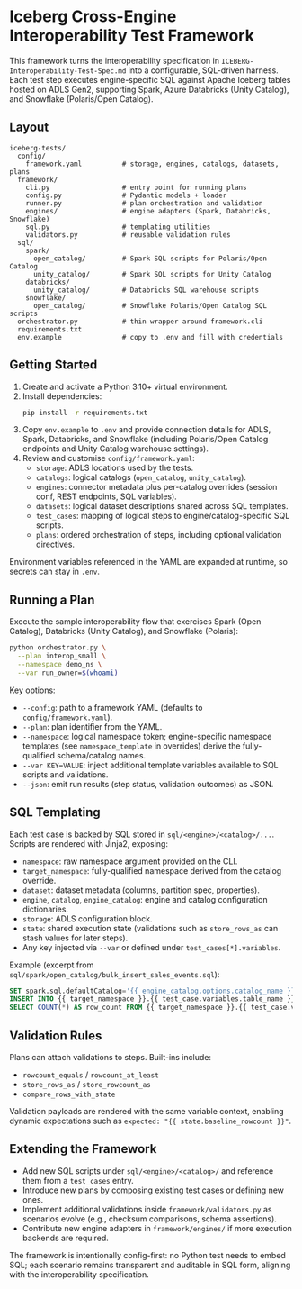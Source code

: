 # Iceberg Cross-Engine Interoperability Test Framework

This framework turns the interoperability specification in `ICEBERG-Interoperability-Test-Spec.md` into a configurable, SQL-driven harness. Each test step executes engine-specific SQL against Apache Iceberg tables hosted on ADLS Gen2, supporting Spark, Azure Databricks (Unity Catalog), and Snowflake (Polaris/Open Catalog).

## Layout
```
iceberg-tests/
  config/
    framework.yaml          # storage, engines, catalogs, datasets, plans
  framework/
    cli.py                  # entry point for running plans
    config.py               # Pydantic models + loader
    runner.py               # plan orchestration and validation
    engines/                # engine adapters (Spark, Databricks, Snowflake)
    sql.py                  # templating utilities
    validators.py           # reusable validation rules
  sql/
    spark/
      open_catalog/         # Spark SQL scripts for Polaris/Open Catalog
      unity_catalog/        # Spark SQL scripts for Unity Catalog
    databricks/
      unity_catalog/        # Databricks SQL warehouse scripts
    snowflake/
      open_catalog/         # Snowflake Polaris/Open Catalog SQL scripts
  orchestrator.py           # thin wrapper around framework.cli
  requirements.txt
  env.example               # copy to .env and fill with credentials
```

## Getting Started
1. Create and activate a Python 3.10+ virtual environment.
2. Install dependencies:
   ```bash
   pip install -r requirements.txt
   ```
3. Copy `env.example` to `.env` and provide connection details for ADLS, Spark, Databricks, and Snowflake (including Polaris/Open Catalog endpoints and Unity Catalog warehouse settings).
4. Review and customise `config/framework.yaml`:
   - `storage`: ADLS locations used by the tests.
   - `catalogs`: logical catalogs (`open_catalog`, `unity_catalog`).
   - `engines`: connector metadata plus per-catalog overrides (session conf, REST endpoints, SQL variables).
   - `datasets`: logical dataset descriptions shared across SQL templates.
   - `test_cases`: mapping of logical steps to engine/catalog-specific SQL scripts.
   - `plans`: ordered orchestration of steps, including optional validation directives.

Environment variables referenced in the YAML are expanded at runtime, so secrets can stay in `.env`.

## Running a Plan
Execute the sample interoperability flow that exercises Spark (Open Catalog), Databricks (Unity Catalog), and Snowflake (Polaris):
```bash
python orchestrator.py \
  --plan interop_small \
  --namespace demo_ns \
  --var run_owner=$(whoami)
```

Key options:
- `--config`: path to a framework YAML (defaults to `config/framework.yaml`).
- `--plan`: plan identifier from the YAML.
- `--namespace`: logical namespace token; engine-specific namespace templates (see `namespace_template` in overrides) derive the fully-qualified schema/catalog names.
- `--var KEY=VALUE`: inject additional template variables available to SQL scripts and validations.
- `--json`: emit run results (step status, validation outcomes) as JSON.

## SQL Templating
Each test case is backed by SQL stored in `sql/<engine>/<catalog>/...`. Scripts are rendered with Jinja2, exposing:
- `namespace`: raw namespace argument provided on the CLI.
- `target_namespace`: fully-qualified namespace derived from the catalog override.
- `dataset`: dataset metadata (columns, partition spec, properties).
- `engine`, `catalog`, `engine_catalog`: engine and catalog configuration dictionaries.
- `storage`: ADLS configuration block.
- `state`: shared execution state (validations such as `store_rows_as` can stash values for later steps).
- Any key injected via `--var` or defined under `test_cases[*].variables`.

Example (excerpt from `sql/spark/open_catalog/bulk_insert_sales_events.sql`):
```sql
SET spark.sql.defaultCatalog='{{ engine_catalog.options.catalog_name }}';
INSERT INTO {{ target_namespace }}.{{ test_case.variables.table_name }} VALUES (...);
SELECT COUNT(*) AS row_count FROM {{ target_namespace }}.{{ test_case.variables.table_name }};
```

## Validation Rules
Plans can attach validations to steps. Built-ins include:
- `rowcount_equals` / `rowcount_at_least`
- `store_rows_as` / `store_rowcount_as`
- `compare_rows_with_state`

Validation payloads are rendered with the same variable context, enabling dynamic expectations such as `expected: "{{ state.baseline_rowcount }}"`.

## Extending the Framework
- Add new SQL scripts under `sql/<engine>/<catalog>/` and reference them from a `test_cases` entry.
- Introduce new plans by composing existing test cases or defining new ones.
- Implement additional validations inside `framework/validators.py` as scenarios evolve (e.g., checksum comparisons, schema assertions).
- Contribute new engine adapters in `framework/engines/` if more execution backends are required.

The framework is intentionally config-first: no Python test needs to embed SQL; each scenario remains transparent and auditable in SQL form, aligning with the interoperability specification.

